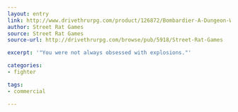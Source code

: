 ```yaml
---
layout: entry
link: http://www.drivethrurpg.com/product/126872/Bombardier-A-Dungeon-World-Playbook?manufacturers_id=5918
author: Street Rat Games
source: Street Rat Games
source-url: http://drivethrurpg.com/browse/pub/5918/Street-Rat-Games

excerpt: '"You were not always obsessed with explosions."'

categories:
- fighter

tags:
- commercial

---
```

